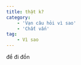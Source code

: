 ```yaml
---
title: thật k?
category: 
    - 'Vạn câu hỏi vì sao'
    - 'Chất vấn'
tag:
    - Vì sao
---
```

để đi đồn